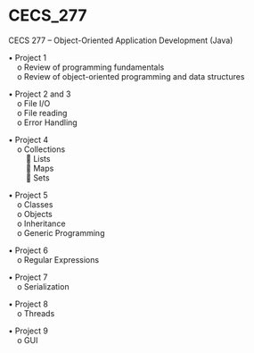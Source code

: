 # CECS_277
CECS 277 – Object-Oriented Application Development (Java)

•	Project 1 <br/>
&nbsp;&nbsp;&nbsp;&nbsp;o	Review of programming fundamentals <br/>
&nbsp;&nbsp;&nbsp;&nbsp;o	Review of object-oriented programming and data structures <br/>

•	Project 2 and 3 <br/>
&nbsp;&nbsp;&nbsp;&nbsp;o	File I/O <br/>
&nbsp;&nbsp;&nbsp;&nbsp;o	File reading <br/>
&nbsp;&nbsp;&nbsp;&nbsp;o	Error Handling <br/>

•	Project 4 <br/>
&nbsp;&nbsp;&nbsp;&nbsp;o	Collections <br/>
&nbsp;&nbsp;&nbsp;&nbsp;&nbsp;&nbsp;&nbsp;&nbsp;	Lists <br/>
&nbsp;&nbsp;&nbsp;&nbsp;&nbsp;&nbsp;&nbsp;&nbsp;	Maps <br/>
&nbsp;&nbsp;&nbsp;&nbsp;&nbsp;&nbsp;&nbsp;&nbsp;	Sets <br/>

•	Project 5 <br/>
&nbsp;&nbsp;&nbsp;&nbsp;o	Classes <br/>
&nbsp;&nbsp;&nbsp;&nbsp;o	Objects <br/>
&nbsp;&nbsp;&nbsp;&nbsp;o	Inheritance <br/>
&nbsp;&nbsp;&nbsp;&nbsp;o	Generic Programming <br/>

•	Project 6 <br/>
&nbsp;&nbsp;&nbsp;&nbsp;o	Regular Expressions <br/>

•	Project 7 <br/>
&nbsp;&nbsp;&nbsp;&nbsp;o	Serialization <br/>

•	Project 8 <br/>
&nbsp;&nbsp;&nbsp;&nbsp;o	Threads <br/>

•	Project 9 <br/>
&nbsp;&nbsp;&nbsp;&nbsp;o	GUI <br/>
